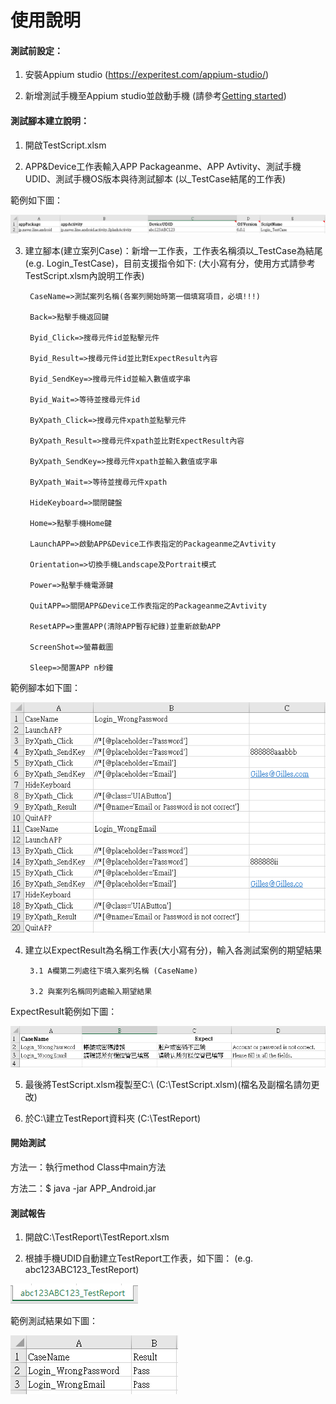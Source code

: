 # 使用說明

#### 測試前設定：

1. 安裝Appium studio (https://experitest.com/appium-studio/)

2. 新增測試手機至Appium studio並啟動手機 (請參考<a href="https://docs.experitest.com/display/public/AS/Android+-+Build+your+first+test">Getting started</a>)


#### 測試腳本建立說明：

1. 開啟TestScript.xlsm

2. APP&Device工作表輸入APP Packageanme、APP Avtivity、測試手機UDID、測試手機OS版本與待測試腳本 (以_TestCase結尾的工作表)

範例如下圖：

![image](https://github.com/Gilleschen/APP_Vsaas_2.0_Android_invoke_excel_Result_try_catch/blob/master/picture/app_device_example.PNG)

3. 建立腳本(建立案列Case)：新增一工作表，工作表名稱須以_TestCase為結尾 (e.g. Login_TestCase)，目前支援指令如下: (大小寫有分，使用方式請參考TestScript.xlsm內說明工作表)

        CaseName=>測試案列名稱(各案列開始時第一個填寫項目，必填!!!)
        
        Back=>點擊手機返回鍵

        Byid_Click=>搜尋元件id並點擊元件

        Byid_Result=>搜尋元件id並比對ExpectResult內容

        Byid_SendKey=>搜尋元件id並輸入數值或字串

        Byid_Wait=>等待並搜尋元件id

        ByXpath_Click=>搜尋元件xpath並點擊元件

        ByXpath_Result=>搜尋元件xpath並比對ExpectResult內容

        ByXpath_SendKey=>搜尋元件xpath並輸入數值或字串

        ByXpath_Wait=>等待並搜尋元件xpath

        HideKeyboard=>關閉鍵盤

        Home=>點擊手機Home鍵

        LaunchAPP=>啟動APP&Device工作表指定的Packageanme之Avtivity

        Orientation=>切換手機Landscape及Portrait模式

        Power=>點擊手機電源鍵

        QuitAPP=>關閉APP&Device工作表指定的Packageanme之Avtivity

        ResetAPP=>重置APP(清除APP暫存紀錄)並重新啟動APP

        ScreenShot=>螢幕截圖

        Sleep=>閒置APP n秒鐘
  
範例腳本如下圖：

![image](https://github.com/Gilleschen/APP_Vsaas_2.0_Android_invoke_excel_Result_try_catch/blob/master/picture/Testcase_example.PNG)
  
4. 建立以ExpectResult為名稱工作表(大小寫有分)，輸入各測試案例的期望結果

        3.1 A欄第二列處往下填入案列名稱 (CaseName)
        
        3.2 與案列名稱同列處輸入期望結果
        
 ExpectResult範例如下圖：
 
 ![image](https://github.com/Gilleschen/APP_Vsaas_2.0_Android_invoke_excel_Result_try_catch/blob/master/picture/Result_example.PNG)

5. 最後將TestScript.xlsm複製至C:\ (C:\TestScript.xlsm)(檔名及副檔名請勿更改)

6. 於C:\建立TestReport資料夾 (C:\TestReport)

#### 開始測試

方法一：執行method Class中main方法

方法二：$ java -jar APP_Android.jar

#### 測試報告

1. 開啟C:\TestReport\TestReport.xlsm

2. 根據手機UDID自動建立TestReport工作表，如下圖： (e.g. abc123ABC123_TestReport)

![image](https://github.com/Gilleschen/APP_Vsaas_2.0_Android_invoke_excel_Result_try_catch/blob/master/picture/Testreport_sheet_example.PNG)

範例測試結果如下圖：

![image](https://github.com/Gilleschen/APP_Vsaas_2.0_Android_invoke_excel_Result_try_catch/blob/master/picture/Testreport_example.PNG)
